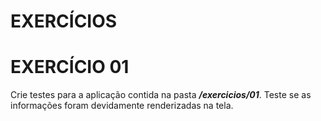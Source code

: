 # EXERCÍCIOS

# EXERCÍCIO 01

Crie testes para a aplicação contida na pasta **_/exercicios/01_**. Teste se as informações foram devidamente renderizadas na tela.
